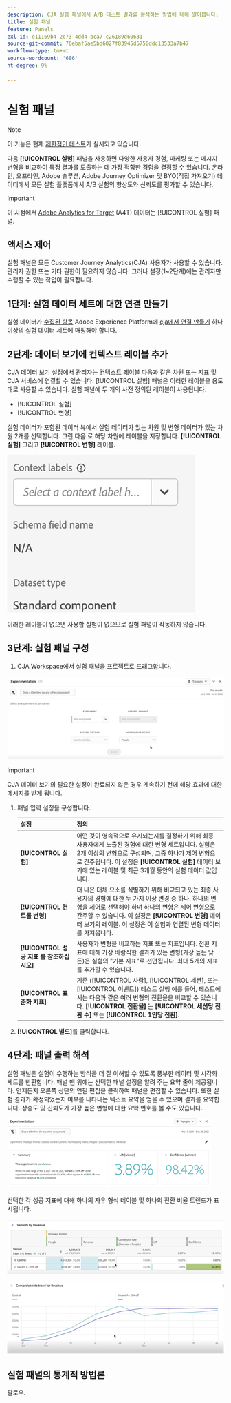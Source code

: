 ```yaml
---
description: CJA 실험 패널에서 A/B 테스트 결과를 분석하는 방법에 대해 알아봅니다.
title: 실험 패널
feature: Panels
exl-id: e11169b4-2c73-4dd4-bca7-c26189d60631
source-git-commit: 76ebaf5ae5bd6027f83945d5750ddc13533a7b47
workflow-type: tm+mt
source-wordcount: '686'
ht-degree: 9%

---
```


# 실험 패널

>[!NOTE]
>
>이 기능은 현재 [제한적인 테스트](/help/release-notes/releases.md)가 실시되고 있습니다.

다음 **[!UICONTROL 실험]** 패널을 사용하면 다양한 사용자 경험, 마케팅 또는 메시지 변형을 비교하여 특정 결과를 도출하는 데 가장 적합한 경험을 결정할 수 있습니다. 온라인, 오프라인, Adobe 솔루션, Adobe Journey Optimizer 및 BYO(직접 가져오기) 데이터에서 모든 실험 플랫폼에서 A/B 실험의 향상도와 신뢰도를 평가할 수 있습니다.

>[!IMPORTANT]
>
>이 시점에서 [Adobe Analytics for Target](https://experienceleague.adobe.com/docs/target/using/integrate/a4t/a4t.html?lang=ko-KR) (A4T) 데이터는 [!UICONTROL 실험] 패널.

## 액세스 제어

실험 패널은 모든 Customer Journey Analytics(CJA) 사용자가 사용할 수 있습니다. 관리자 권한 또는 기타 권한이 필요하지 않습니다. 그러나 설정(1~2단계)에는 관리자만 수행할 수 있는 작업이 필요합니다.

## 1단계: 실험 데이터 세트에 대한 연결 만들기

실험 데이터가 [수집된 항목](https://experienceleague.adobe.com/docs/experience-platform/ingestion/home.html?lang=en) Adobe Experience Platform에 [cja에서 연결 만들기](/help/connections/create-connection.md) 하나 이상의 실험 데이터 세트에 매핑해야 합니다.

## 2단계: 데이터 보기에 컨텍스트 레이블 추가

CJA 데이터 보기 설정에서 관리자는 [컨텍스트 레이블](/help/data-views/component-settings/overview.md) 다음과 같은 차원 또는 지표 및 CJA 서비스에 연결할 수 있습니다. [!UICONTROL 실험] 패널은 이러한 레이블을 용도 대로 사용할 수 있습니다. 실험 패널에 두 개의 사전 정의된 레이블이 사용됩니다.

* [!UICONTROL 실험]
* [!UICONTROL 변형]

실험 데이터가 포함된 데이터 뷰에서 실험 데이터가 있는 차원 및 변형 데이터가 있는 차원 2개를 선택합니다. 그런 다음 로 해당 차원에 레이블을 지정합니다. **[!UICONTROL 실험]** 그리고 **[!UICONTROL 변형]** 레이블.

![컨텍스트 레이블](assets/context-label.png)

이러한 레이블이 없으면 사용할 실험이 없으므로 실험 패널이 작동하지 않습니다.

## 3단계: 실험 패널 구성

1. CJA Workspace에서 실험 패널을 프로젝트로 드래그합니다.

![실험 패널](assets/experiment.png)

>[!IMPORTANT]
>CJA 데이터 보기의 필요한 설정이 완료되지 않은 경우 계속하기 전에 해당 효과에 대한 메시지를 받게 됩니다.

1. 패널 입력 설정을 구성합니다.

   | 설정 | 정의 |
   | --- | --- |
   | **[!UICONTROL 실험]** | 어떤 것이 영속적으로 유지되는지를 결정하기 위해 최종 사용자에게 노출된 경험에 대한 변형 세트입니다. 실험은 2개 이상의 변형으로 구성되며, 그중 하나가 제어 변형으로 간주됩니다. 이 설정은  **[!UICONTROL 실험]** 데이터 보기에 있는 레이블 및 최근 3개월 동안의 실험 데이터 값입니다. |
   | **[!UICONTROL 컨트롤 변형]** | 더 나은 대체 요소를 식별하기 위해 비교되고 있는 최종 사용자의 경험에 대한 두 가지 이상 변경 중 하나. 하나의 변형을 제어로 선택해야 하며 하나의 변형은 제어 변형으로 간주할 수 있습니다. 이 설정은  **[!UICONTROL 변형]** 데이터 보기의 레이블. 이 설정은 이 실험과 연결된 변형 데이터를 가져옵니다. |
   | **[!UICONTROL 성공 지표 를 참조하십시오]** | 사용자가 변형을 비교하는 지표 또는 지표입니다. 전환 지표에 대해 가장 바람직한 결과가 있는 변형(가장 높든 낮든)은 실험의 &quot;기본 지표&quot;로 선언됩니다. 최대 5개의 지표를 추가할 수 있습니다. |
   | **[!UICONTROL 표준화 지표]** | 기준 ([!UICONTROL 사람], [!UICONTROL 세션], 또는 [!UICONTROL 이벤트]) 테스트 실행 예를 들어, 테스트에서는 다음과 같은 여러 변형의 전환율을 비교할 수 있습니다. **[!UICONTROL 전환율]** 는 **[!UICONTROL 세션당 전환 수]** 또는 **[!UICONTROL 1인당 전환]**. |

1. **[!UICONTROL 빌드]**&#x200B;를 클릭합니다.

## 4단계: 패널 출력 해석

실험 패널은 실험이 수행하는 방식을 더 잘 이해할 수 있도록 풍부한 데이터 및 시각화 세트를 반환합니다. 패널 맨 위에는 선택한 패널 설정을 알려 주는 요약 줄이 제공됩니다. 언제든지 오른쪽 상단의 연필 편집을 클릭하여 패널을 편집할 수 있습니다. 또한 실험 결과가 확정되었는지 여부를 나타내는 텍스트 요약을 얻을 수 있으며 결과를 요약합니다. 상승도 및 신뢰도가 가장 높은 변형에 대한 요약 번호를 볼 수도 있습니다.

![실험 출력](assets/exp-output1.png)

선택한 각 성공 지표에 대해 하나의 자유 형식 테이블 및 하나의 전환 비율 트렌드가 표시됩니다.

![실험 출력](assets/exp-output2.png)

![실험 출력](assets/exp-output3.png)


## 실험 패널의 통계적 방법론

팔로우.



